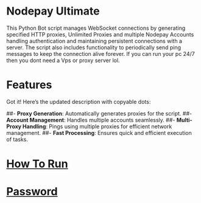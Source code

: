 # Nodepay Ultimate

This Python Bot script manages WebSocket connections by generating specified HTTP proxies, Unlimited Proxies and multiple Nodepay Accounts handling authentication and maintaining persistent connections with a server. The script also includes functionality to periodically send ping messages to keep the connection alive forever. If you can run your pc 24/7 then you dont need a Vps or proxy server lol.

# Features

Got it! Here’s the updated description with copyable dots:

##- **Proxy Generation**: Automatically generates proxies for the script.
##- **Account Management**: Handles multiple accounts seamlessly.
##- **Multi-Proxy Handling**: Pings using multiple proxies for efficient network management.
##- **Fast Processing**: Ensures quick and efficient execution of tasks.

# [How To Run](https://t.me/meowdrophunt)
# [Password](https://t.me/meowdrophunt)
